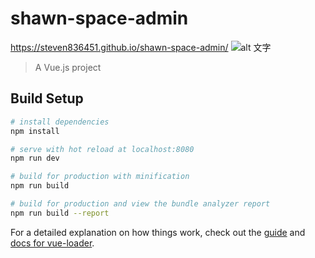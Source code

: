# shawn-space-admin
https://steven836451.github.io/shawn-space-admin/
![alt 文字](https://upload.cc/i1/2020/04/01/FBZfbu.png "預覽")

> A Vue.js project

## Build Setup

``` bash
# install dependencies
npm install

# serve with hot reload at localhost:8080
npm run dev

# build for production with minification
npm run build

# build for production and view the bundle analyzer report
npm run build --report
```

For a detailed explanation on how things work, check out the [guide](http://vuejs-templates.github.io/webpack/) and [docs for vue-loader](http://vuejs.github.io/vue-loader).
